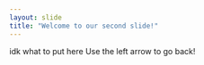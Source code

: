 ```yaml
---
layout: slide
title: "Welcome to our second slide!"
---
```

idk what to put here
Use the left arrow to go back!
